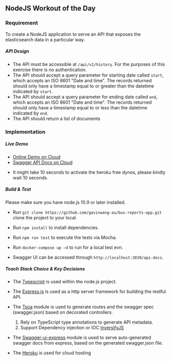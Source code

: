 ## NodeJS Workout of the Day #

### Requirement

To create a NodeJS application to serve an API that exposes the elasticsearch data in a particular way.

##### API Design ###

- The API must be accessible at `/api/v1/history`. For the purposes of this exercise there is no authentication.
- The API should accept a query parameter for starting date called `start`, which accepts an ISO 8601 "Date and time".
    The records returned should only have a timestamp equal to or greater than the datetime indicated by `start`. 
- The API should accept a query parameter for ending date called `end`, which accepts an ISO 8601 "Date and time".
    The records returned should only have a timestamp equal to or less than the datetime indicated by `end`.
- The API should return a list of documents

### Implementation

##### Live Demo
* [Online Demo on Cloud](https://det-dev-test.herokuapp.com/api/v1/history?startDate=2019-02-11&endDate=2019-02-12)
* [Swagger API Docs on Cloud](https://det-dev-test.herokuapp.com/api-docs/#/history/Search)

- It might take 10 seconds to activate the heroku free dynos, please kindly wait 10 seconds.

##### Build & Test
Please make sure you have node.js 10.9 or later installed. 

- Run `git clone https://github.com/gavinwang-au/bus-reports-app.git` clone the project to your local.

- Run `npm install` to install dependencies.
  
- Run `npm run test` to execute the tests via Mocha.

- Run `docker-compose up –d` to run for a local test evn.

- Swagger UI can be accessed through `http://localhost:3030/api-docs`.

##### Teach Stack Choice & Key Decisions
- The [Typescript](https://www.typescriptlang.org/) is used within the node.js project.

- The [Express.js](https://expressjs.com/) is used as a http server framework for building the restful API.

- The [Tsoa](https://www.npmjs.com/package/tsoa) module is used to generate routes and the swagger spec (swagger.json) based on decorated controllers.
  1. Rely on TypeScript type annotations to generate API metadata.
  2. Support Dependency injection or IOC [InversifyJS](https://github.com/inversify/InversifyJS)
- The [Swagger-ui-express](https://www.npmjs.com/package/swagger-ui-express) module is used to serve auto-generated swagger docs from express, based on the generated swagger.json file.

- The [Heroku](https://www.heroku.com/) is used for cloud hosting





   




